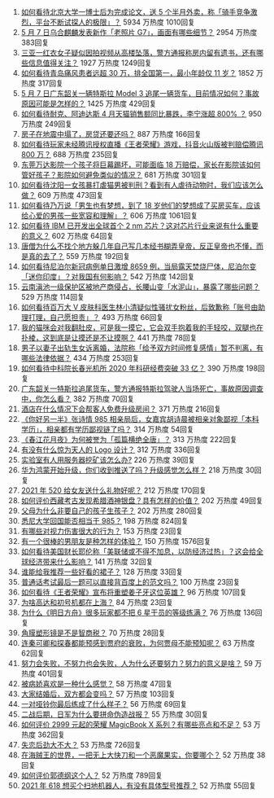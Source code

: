 1. [如何看待北京大学一博士后为完成论文，送 5 个半月外卖，称「骑手竞争激烈，平台不断试探人的极限」？](https://www.zhihu.com/question/458170986) 5934 万热度 1010回复
1. [5 月 7 日乌合麒麟发表新作「老照片 G7」，画面有哪些细节？](https://www.zhihu.com/question/458184079) 2954 万热度 383回复
1. [三亚一红衣女子疑似因拍视频从高楼坠落，警方通报称房内留有遗书，还有哪些信息值得关注？](https://www.zhihu.com/question/458070461) 1927 万热度 1249回复
1. [如何看待青岛痛风患者远超 30 万，排全国第一，最小年龄仅 11 岁？](https://www.zhihu.com/question/457241530) 1852 万热度 317回复
1. [5 月 7 日广东韶关一辆特斯拉 Model 3 追尾一辆货车，目前情况如何？事故原因可能是怎样的？](https://www.zhihu.com/question/458230688) 1425 万热度 429回复
1. [如何看待耐克、阿迪达斯 4 月天猫销售额同比暴跌，李宁涨超 800% ？](https://www.zhihu.com/question/458198356) 950 万热度 249回复
1. [房子在地震中塌了，房贷还要还吗？](https://www.zhihu.com/question/63716904) 887 万热度 166回复
1. [如何看待玩家未经腾讯授权直播《王者荣耀》游戏，抖音火山版被判赔偿腾讯 800 万？](https://www.zhihu.com/question/458207960) 688 万热度 235回复
1. [东莞万达影院一个孩子将巨幕踢坏，可能面临 18 万赔偿，家长在影院该如何管好孩子？影院如何避免类似的情况？](https://www.zhihu.com/question/457624626) 681 万热度 301回复
1. [如何看待沈阳一女孩暴打虐猫男被判刑？看到有人虐待动物时，我们应该怎么做？](https://www.zhihu.com/question/458191979) 609 万热度 473回复
1. [如何看待乃万说「男生也有梦想，到了 18 岁他们的梦想成了买房买车，应该给心爱的男孩一些宽容和理解」？](https://www.zhihu.com/question/458072558) 606 万热度 1061回复
1. [如何看待 IBM 已开发出全球首个 2 nm 芯片？这对芯片行业来说有什么重要的意义？](https://www.zhihu.com/question/458099340) 602 万热度 64回复
1. [唐僧为什么不找个地方躲几年自己写几本经书糊弄皇帝，反正皇帝也不懂，而是真的去了？](https://www.zhihu.com/question/457874561) 559 万热度 192回复
1. [如何看待尼泊尔新冠病例单日激增 8659 例，当局露天焚烧尸体，尼泊尔变「迷你印度」？对我国有何影响？](https://www.zhihu.com/question/457888018) 542 万热度 142回复
1. [云南滇池一级保护区被地产商侵占，长腰山变「水泥山」，暴露了哪些问题？](https://www.zhihu.com/question/458176455) 529 万热度 114回复
1. [如何看待百万大 V 皮肤科医生林小清疑似性骚扰女粉丝，后致歉称「账号由助理打理，自己愿担责」？](https://www.zhihu.com/question/458204493) 493 万热度 66回复
1. [我的猫咪会对我翻肚皮，可是我一摸它，它会双手抱着我的手轻咬，双腿也在扑棱，这到底是让摸还是不让摸啊？](https://www.zhihu.com/question/442629160) 441 万热度 78回复
1. [男子以妻子出轨生女诉离婚，法院称「给予双方时间修复感情」暂不判离，有哪些法律依据？](https://www.zhihu.com/question/458189714) 434 万热度 253回复
1. [如何看待中科院长春光机所 2020 年科研经费突破 33 亿？](https://www.zhihu.com/question/457734337) 390 万热度 198回复
1. [广东韶关一特斯拉追尾货车，警方通报特斯拉驾驶人当场死亡，事故原因调查中，你怎么看？](https://www.zhihu.com/question/458241432) 382 万热度 70回复
1. [酒店在什么情况下会帮客人免费升级房间？](https://www.zhihu.com/question/26920344) 371 万热度 216回复
1. [《你好另一半》张诗情 985 相亲局后，女嘉宾胡诗晨被相亲对象鄙视「本科学历」，相亲都有学历鄙视链了吗？](https://www.zhihu.com/question/456452569) 314 万热度 54回复
1. [《春江花月夜》为何被誉为「孤篇横绝全唐」？](https://www.zhihu.com/question/301477404) 313 万热度 222回复
1. [有没有什么惊为天人的 Logo 设计？](https://www.zhihu.com/question/335957333) 312 万热度 336回复
1. [实验室有人用服务器挖矿该怎么办?](https://www.zhihu.com/question/451758003) 226 万热度 39回复
1. [华为鸿蒙开始升级，你们收到推送了吗？升级感觉怎么样？](https://www.zhihu.com/question/456976153) 218 万热度 30回复
1. [2021 年 520 给女友送什么礼物好呢？](https://www.zhihu.com/question/457741080) 212 万热度 170回复
1. [如何评价西藏考古发现希腊酒神银盘？具有怎样的价值？](https://www.zhihu.com/question/457689078) 202 万热度 49回复
1. [父母为什么非要自己的孩子生孩子？](https://www.zhihu.com/question/457863388) 202 万热度 280回复
1. [悉尼大学回国能否相当于 985？](https://www.zhihu.com/question/266843003) 198 万热度 824回复
1. [有哪些对视力伤害很大的行为？](https://www.zhihu.com/question/384087324) 153 万热度 23回复
1. [有一个很棒的男朋友是种怎样的体验？](https://www.zhihu.com/question/37379581) 150 万热度 1576回复
1. [如何看待美国财长耶伦称「美联储或不得不加息，以防经济过热」？这会给全球经济带来什么影响？](https://www.zhihu.com/question/457850060) 141 万热度 32回复
1. [谁能给我推荐一些好看的裙子？](https://www.zhihu.com/question/452199398) 128 万热度 33回复
1. [普通话考试最后一题可以直接背百度上的范文吗？](https://www.zhihu.com/question/453538698) 100 万热度 23回复
1. [如何看待《王者荣耀》宣布将重塑姜子牙这位英雄？](https://www.zhihu.com/question/457939742) 96 万热度 107回复
1. [为啥高达和初号机都在上海？](https://www.zhihu.com/question/457070563) 84 万热度 23回复
1. [为什么《明日方舟》很多玩家都不把 6 星干员的等级练满？](https://www.zhihu.com/question/453080628) 76 万热度 136回复
1. [角膜塑形镜是不是智商税？](https://www.zhihu.com/question/425556684) 70 万热度 28回复
1. [连秦可卿和探春都能预感到贾府的衰败，为何贾母不能预知呢？](https://www.zhihu.com/question/454745776) 63 万热度 62回复
1. [努力会失败，不努力也会失败，人为什么还要努力？努力的意义是啥？](https://www.zhihu.com/question/456002749) 59 万热度 401回复
1. [被病娇喜欢是一种什么感觉？](https://www.zhihu.com/question/378449678) 58 万热度 47回复
1. [大家结婚后，双方都会变吗？](https://www.zhihu.com/question/448732110) 57 万热度 103回复
1. [一对哑铃你最后练成了什么样子？](https://www.zhihu.com/question/378688672) 56 万热度 69回复
1. [二战后期，日军为什么要拼命伪造战报？](https://www.zhihu.com/question/457656500) 55 万热度 30回复
1. [如何评价 2999 元起的荣耀 MagicBook X 系列？有哪些亮点和不足？](https://www.zhihu.com/question/458017940) 53 万热度 362回复
1. [失恋后劲大不大？](https://www.zhihu.com/question/371918832) 53 万热度 726回复
1. [在海贼王的世界，一把无上大快刀和一个恶魔果实，你要哪个？](https://www.zhihu.com/question/458033933) 52 万热度 38回复
1. [如何评价郭德纲这个人？](https://www.zhihu.com/question/35789696) 52 万热度 789回复
1. [2021 年 618 想买个扫地机器人，有没有具体型号推荐？](https://www.zhihu.com/question/397698378) 52 万热度 55回复